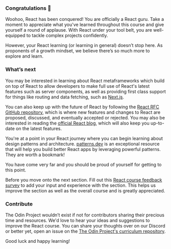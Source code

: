 ### Congratulations 🎉

Woohoo, React has been conquered! You are officially a React guru. Take a moment to appreciate what you've learned throughout this course and give yourself a round of applause. With React under your tool belt, you are well-equipped to tackle complex projects confidently.

However, your React learning (or learning in general) doesn’t stop here. As proponents of a growth mindset, we believe there’s so much more to explore and learn.

### What’s next

You may be interested in learning about React metaframeworks which build on top of React to allow developers to make full use of React's latest features such as server components, as well as providing first class support for things like routing and data fetching, such as [Next.js](https://nextjs.org/learn?utm_source=next-site&utm_medium=navbar).

You can also keep up with the future of React by following the [React RFC GitHub repository](https://github.com/reactjs/rfcs), which is where new features and changes to React are proposed, discussed, and eventually accepted or rejected. You may also be interested in reading the [official React blog](https://react.dev/blog), which will also keep you up-to-date on the latest features.

You're at a point in your React journey where you can begin learning about design patterns and architecture. [patterns.dev](https://www.patterns.dev/) is an exceptional resource that will help you build better React apps by leveraging powerful patterns. They are worth a bookmark!

You have come very far and you should be proud of yourself for getting to this point.

Before you move onto the next section. Fill out this [React course feedback survey](https://docs.google.com/forms/d/e/1FAIpQLSdj_tNMp0LEz3ZLPqYcF67V11tX_CCJP3CTictPZzZ6XQm2Gw/viewform?usp=sf_link) to add your input and experience with the section. This helps us improve the section as well as the overall course and is greatly appreciated.

### Contribute

The Odin Project wouldn’t exist if not for contributors sharing their precious time and resources. We'd love to hear your ideas and suggestions to improve the React course. You can share your thoughts over on our Discord or better yet, open an issue on the [The Odin Project's curriculum repository](https://github.com/TheOdinProject/curriculum/issues).

Good luck and happy learning!
